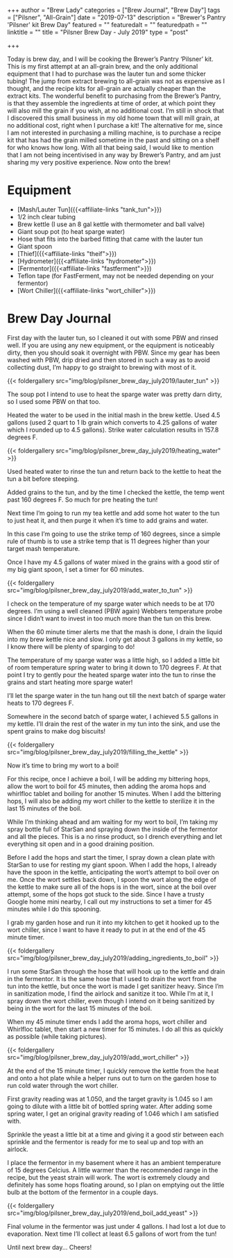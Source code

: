 +++
author = "Brew Lady"
categories = ["Brew Journal", "Brew Day"]
tags = ["Pilsner", "All-Grain"]
date = "2019-07-13"
description = "Brewer's Pantry 'Pilsner' kit Brew Day"
featured = ""
featuredalt = ""
featuredpath = ""
linktitle = ""
title = "Pilsner Brew Day - July 2019"
type = "post"

+++

Today is brew day, and I will be cooking the Brewer’s Pantry ‘Pilsner’ kit. This is my first attempt at an all-grain brew, and the only additional equipment that I had to purchase was the lauter tun and some thicker tubing! The jump from extract brewing to all-grain was not as expensive as I thought, and the recipe kits for all-grain are actually cheaper than the extract kits. The wonderful benefit to purchasing from the Brewer’s Pantry, is that they assemble the ingredients at time of order, at which point they will also mill the grain if you wish, at no additional cost. I’m still in shock that I discovered this small business in my old home town that will mill grain, at no additional cost, right when I purchase a kit! The alternative for me, since I am not interested in purchasing a milling machine, is to purchase a recipe kit that has had the grain milled sometime in the past and sitting on a shelf for who knows how long. With all that being said, I would like to mention that I am not being incentivised in any way by Brewer’s Pantry, and am just sharing my very positive experience. Now onto the brew! 

# Equipment
* [Mash/Lauter Tun]({{<affiliate-links "tank_tun">}})
* 1/2 inch clear tubing
* Brew kettle (I use an 8 gal kettle with thermometer and ball valve)
* Giant soup pot (to heat sparge water)
* Hose that fits into the barbed fitting that came with the lauter tun
* Giant spoon
* [Thief]({{<affiliate-links "theif">}})
* [Hydrometer]({{<affiliate-links "hydrometer">}})
* [Fermentor]({{<affiliate-links "fastferment">}})
* Teflon tape (for FastFerment, may not be needed depending on your fermentor)
* [Wort Chiller]({{<affiliate-links "wort_chiller">}})

# Brew Day Journal
First day with the lauter tun, so I cleaned it out with some PBW and rinsed well. If you are using any new equipment, or the equipment is noticeably dirty, then you should soak it overnight with PBW. Since my gear has been washed with PBW, drip dried and then stored in such a way as to avoid collecting dust, I’m happy to go straight to brewing with most of it.

{{< foldergallery src="img/blog/pilsner_brew_day_july2019/lauter_tun" >}}

The soup pot I intend to use to heat the sparge water was pretty darn dirty, so I used some PBW on that too.

Heated the water to be used in the initial mash in the brew kettle. Used 4.5 gallons (used 2 quart to 1 lb grain which converts to 4.25 gallons of water which I rounded up to 4.5 gallons). Strike water calculation results in 157.8 degrees F.

{{< foldergallery src="img/blog/pilsner_brew_day_july2019/heating_water" >}}

Used heated water to rinse the tun and return back to the kettle to heat the tun a bit before steeping. 

Added grains to the tun, and by the time I checked the kettle, the temp went past 160 degrees F. So much for pre heating the tun!


Next time I’m going to run my tea kettle and add some hot water to the tun to just heat it, and then purge it when it’s time to add grains and water.

In this case I’m going to use the strike temp of 160 degrees, since a simple rule of thumb is to use a strike temp that is 11 degrees higher than your target mash temperature.

Once I have my 4.5 gallons of water mixed in the grains with a good stir of my big giant spoon, I set a timer for 60 minutes. 

{{< foldergallery src="img/blog/pilsner_brew_day_july2019/add_water_to_tun" >}}

I check on the temperature of my sparge water which needs to be at 170 degrees. I’m using a well cleaned (PBW again) Webbers temperature probe since I didn’t want to invest in too much more than the tun on this brew.

When the 60 minute timer alerts me that the mash is done, I drain the liquid into my brew kettle nice and slow. I only get about 3 gallons in my kettle, so I know there will be plenty of sparging to do!

The temperature of my sparge water was a little high, so I added a little bit of room temperature spring water to bring it down to 170 degrees F. At that point I try to gently pour the heated sparge water into the tun to rinse the grains and start heating more sparge water!

I’ll let the sparge water in the tun hang out till the next batch of sparge water heats to 170 degrees F.

Somewhere in the second batch of sparge water, I achieved 5.5 gallons in my kettle. I’ll drain the rest of the water in my tun into the sink, and use the spent grains to make dog biscuits! 

{{< foldergallery src="img/blog/pilsner_brew_day_july2019/filling_the_kettle" >}}

Now it’s time to bring my wort to a boil!

For this recipe, once I achieve a boil, I will be adding my bittering hops, allow the wort to boil for 45 minutes, then adding the aroma hops and whirlfloc tablet and boiling for another 15 minutes. When I add the bittering hops, I will also be adding my wort chiller to the kettle to sterilize it in the last 15 minutes of the boil.

While I’m thinking ahead and am waiting for my wort to boil, I’m taking my spray bottle full of StarSan and spraying down the inside of the fermentor and all the pieces. This is a no rinse product, so I drench everything and let everything sit open and in a good draining position.

Before I add the hops and start the timer, I spray down a clean plate with StarSan to use for resting my giant spoon. When I add the hops, I already have the spoon in the kettle, anticipating the wort’s attempt to boil over on me. Once the wort settles back down, I spoon the wort along the edge of the kettle to make sure all of the hops is in the wort, since at the boil over attempt, some of the hops got stuck to the side. Since I have a trusty Google home mini nearby, I call out my instructions to set a timer for 45 minutes while I do this spooning.

I grab my garden hose and run it into my kitchen to get it hooked up to the wort chiller, since I want to have it ready to put in at the end of the 45 minute timer.

{{< foldergallery src="img/blog/pilsner_brew_day_july2019/adding_ingredients_to_boil" >}}

I run some StarSan through the hose that will hook up to the kettle and drain in the fermentor. It is the same hose that I used to drain the wort from the tun into the kettle, but once the wort is made I get sanitizer heavy. Since I’m in sanitization mode, I find the airlock and sanitize it too. While I’m at it, I spray down the wort chiller, even though I intend on it being sanitized by being in the wort for the last 15 minutes of the boil.

When my 45 minute timer ends I add the aroma hops, wort chiller and Whirlfloc tablet, then start a new timer for 15 minutes. I do all this as quickly as possible (while taking pictures).

{{< foldergallery src="img/blog/pilsner_brew_day_july2019/add_wort_chiller" >}}

At the end of the 15 minute timer, I quickly remove the kettle from the heat and onto a hot plate while a helper runs out to turn on the garden hose to run cold water through the wort chiller.

First gravity reading was at 1.050, and the target gravity is 1.045 so I am going to dilute with a little bit of bottled spring water. After adding some spring water, I get an original gravity reading of 1.046 which I am satisfied with.

Sprinkle the yeast a little bit at a time and giving it a good stir between each sprinkle and the fermentor is ready for me to seal up and top with an airlock.

I place the fermentor in my basement where it has an ambient temperature of 15 degrees Celcius. A little warmer than the recommended range in the recipe, but the yeast strain will work. The wort is extremely cloudy and definitely has some hops floating around, so I plan on emptying out the little bulb at the bottom of the fermentor in a couple days.

{{< foldergallery src="img/blog/pilsner_brew_day_july2019/end_boil_add_yeast" >}}

Final volume in the fermentor was just under 4 gallons. I had lost a lot due to evaporation. Next time I’ll collect at least 6.5 gallons of wort from the tun!

Until next brew day... Cheers!


